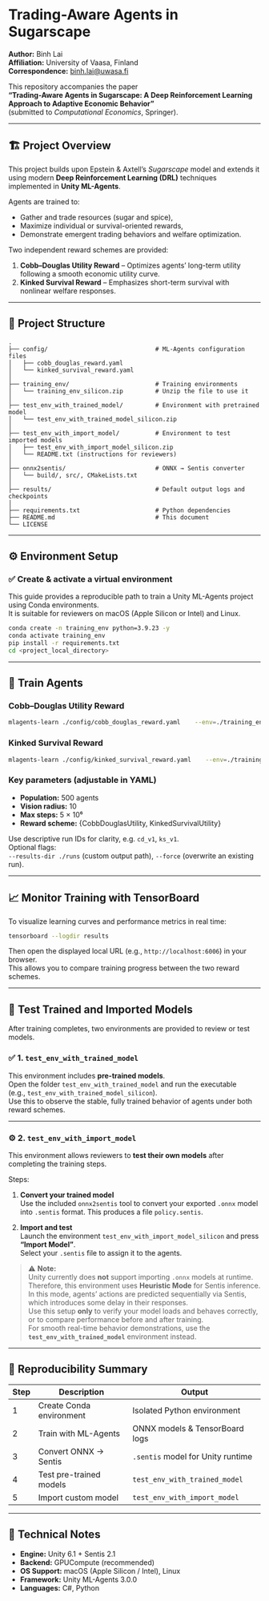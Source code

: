 # Trading-Aware Agents in Sugarscape

**Author:** Binh Lai  
**Affiliation:** University of Vaasa, Finland  
**Correspondence:** binh.lai@uwasa.fi  

This repository accompanies the paper  
**“Trading-Aware Agents in Sugarscape: A Deep Reinforcement Learning Approach to Adaptive Economic Behavior”**  
(submitted to *Computational Economics*, Springer).

---

## 🏗️ Project Overview

This project builds upon Epstein & Axtell’s *Sugarscape* model and extends it using modern **Deep Reinforcement Learning (DRL)** techniques implemented in **Unity ML-Agents**.

Agents are trained to:
- Gather and trade resources (sugar and spice),
- Maximize individual or survival-oriented rewards,
- Demonstrate emergent trading behaviors and welfare optimization.

Two independent reward schemes are provided:
1. **Cobb–Douglas Utility Reward** – Optimizes agents’ long-term utility following a smooth economic utility curve.  
2. **Kinked Survival Reward** – Emphasizes short-term survival with nonlinear welfare responses.

---

## 🧩 Project Structure

```
.
├── config/                              # ML-Agents configuration files
│   ├── cobb_douglas_reward.yaml
│   └── kinked_survival_reward.yaml
│
├── training_env/                        # Training environments
│   └── training_env_silicon.zip         # Unzip the file to use it
│
├── test_env_with_trained_model/         # Environment with pretrained model
│   └── test_env_with_trained_model_silicon.zip
│
├── test_env_with_import_model/          # Environment to test imported models
│   ├── test_env_with_import_model_silicon.zip
│   └── README.txt (instructions for reviewers)
│
├── onnx2sentis/                         # ONNX → Sentis converter
│   └── build/, src/, CMakeLists.txt
│
├── results/                             # Default output logs and checkpoints
│
├── requirements.txt                     # Python dependencies
├── README.md                            # This document
└── LICENSE
```

---

## ⚙️ Environment Setup

### ✅ Create & activate a virtual environment
This guide provides a reproducible path to train a Unity ML-Agents project using Conda environments.  
It is suitable for reviewers on macOS (Apple Silicon or Intel) and Linux.

```bash
conda create -n training_env python=3.9.23 -y
conda activate training_env
pip install -r requirements.txt 
cd <project_local_directory>
```

---

## 🧠 Train Agents

### Cobb–Douglas Utility Reward
```bash
mlagents-learn ./config/cobb_douglas_reward.yaml    --env=./training_env/training_env_silicon.app   --run-id=cobb_douglas_run --no-graphic
```

### Kinked Survival Reward
```bash
mlagents-learn ./config/kinked_survival_reward.yaml    --env=./training_env/training_env_silicon.app   --run-id=kinked_survival_run --no-graphic
```

### Key parameters (adjustable in YAML)
- **Population:** 500 agents  
- **Vision radius:** 10  
- **Max steps:** 5 × 10⁶  
- **Reward scheme:** {CobbDouglasUtility, KinkedSurvivalUtility}

Use descriptive run IDs for clarity, e.g. `cd_v1`, `ks_v1`.  
Optional flags:  
`--results-dir ./runs` (custom output path), `--force` (overwrite an existing run).

---

## 📈 Monitor Training with TensorBoard

To visualize learning curves and performance metrics in real time:

```bash
tensorboard --logdir results
```

Then open the displayed local URL (e.g., `http://localhost:6006`) in your browser.  
This allows you to compare training progress between the two reward schemes.

---

## 🧪 Test Trained and Imported Models

After training completes, two environments are provided to review or test models.

### ✅ 1. `test_env_with_trained_model`
This environment includes **pre-trained models**.  
Open the folder `test_env_with_trained_model` and run the executable  
(e.g., `test_env_with_trained_model_silicon`).  
Use this to observe the stable, fully trained behavior of agents under both reward schemes.

---

### ⚙️ 2. `test_env_with_import_model`
This environment allows reviewers to **test their own models** after completing the training steps.

Steps:
1. **Convert your trained model**  
   Use the included `onnx2sentis` tool to convert your exported `.onnx` model into `.sentis` format.
   This produces a file `policy.sentis`.

2. **Import and test**  
   Launch the environment `test_env_with_import_model_silicon` and press **“Import Model”**.  
   Select your `.sentis` file to assign it to the agents.

> ⚠️ **Note:**  
> Unity currently does **not** support importing `.onnx` models at runtime.  
> Therefore, this environment uses **Heuristic Mode** for Sentis inference.  
> In this mode, agents’ actions are predicted sequentially via Sentis, which introduces some delay in their responses.  
> Use this setup **only** to verify your model loads and behaves correctly, or to compare performance before and after training.  
> For smooth real-time behavior demonstrations, use the **`test_env_with_trained_model`** environment instead.

---

## 🧰 Reproducibility Summary

| Step | Description | Output |
|------|--------------|---------|
| 1 | Create Conda environment | Isolated Python environment |
| 2 | Train with ML-Agents | ONNX models & TensorBoard logs |
| 3 | Convert ONNX → Sentis | `.sentis` model for Unity runtime |
| 4 | Test pre-trained models | `test_env_with_trained_model` |
| 5 | Import custom model | `test_env_with_import_model` |

---

## 🧩 Technical Notes

- **Engine:** Unity 6.1 + Sentis 2.1  
- **Backend:** GPUCompute (recommended)  
- **OS Support:** macOS (Apple Silicon / Intel), Linux  
- **Framework:** Unity ML-Agents 3.0.0  
- **Languages:** C#, Python  

